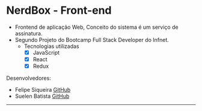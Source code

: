 # NerdBox - Front-end

- Frontend de aplicação Web, Conceito do sistema é um serviço de assinatura.
- Segundo Projeto do Bootcamp Full Stack Developer do Infnet.
    - Tecnologias utilizadas
        * [X] JavaScript
        * [X] React
        * [X] Redux

Desenvolvedores:
- Felipe Siqueira [GitHub](https://github.com/fsiq-dev)
- Suelen Batista [GitHub](https://github.com/sue1en)

_____________
